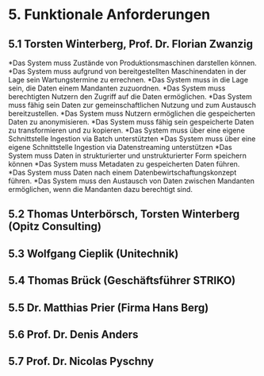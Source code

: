 # 5. Funktionale Anforderungen

## 5.1 Torsten Winterberg, Prof. Dr. Florian Zwanzig
*Das System muss Zustände von Produktionsmaschinen darstellen können. 
*Das System muss aufgrund von bereitgestellten Maschinendaten in der Lage sein Wartungstermine zu errechnen. 
*Das System muss in die Lage sein, die Daten einem Mandanten zuzuordnen. 
*Das System muss berechtigten Nutzern den Zugriff auf die Daten ermöglichen. 
*Das System muss fähig sein Daten zur gemeinschaftlichen Nutzung und zum Austausch bereitzustellen. 
*Das System muss Nutzern ermöglichen die gespeicherten Daten zu anonymisieren. 
*Das System muss fähig sein gespeicherte Daten zu transformieren und zu kopieren. 
*Das System muss über eine eigene Schnittstelle Ingestion via Batch unterstützten 
*Das System muss über eine eigene Schnittstelle Ingestion via Datenstreaming unterstützen 
*Das System muss Daten in strukturierter und unstrukturierter Form speichern können 
*Das System muss Metadaten zu gespeicherten Daten führen. 
*Das System muss Daten nach einem Datenbewirtschaftungskonzept führen. 
*Das System muss den Austausch von Daten zwischen Mandanten ermöglichen, wenn die Mandanten dazu berechtigt sind. 



## 5.2 Thomas Unterbörsch, Torsten Winterberg (Opitz Consulting)



## 5.3 Wolfgang Cieplik (Unitechnik)




## 5.4 Thomas Brück (Geschäftsführer STRIKO)




## 5.5 Dr. Matthias Prier (Firma Hans Berg)



## 5.6 Prof. Dr. Denis Anders




## 5.7 Prof. Dr. Nicolas Pyschny
